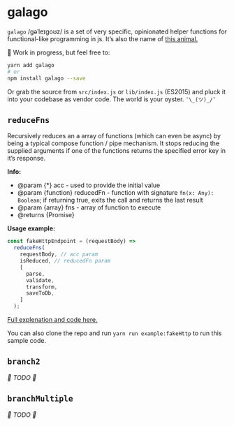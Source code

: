 # galago
`galago` /ɡəˈleɪɡoʊz/ is a set of very specific, opinionated helper functions for functional-like programming in js. It’s also the name of [this animal.](https://en.wikipedia.org/wiki/Galago)

🚧 Work in progress, but feel free to:
```bash
yarn add galago
# or
npm install galago --save
```
Or grab the source from `src/index.js` or `lib/index.js` (ES2015) and pluck it into your codebase as vendor code. The world is your oyster. `¯\_(ツ)_/¯`

## `reduceFns`

Recursively reduces an a array of functions (which can even be async) by being a typical compose function / pipe mechanism. It stops reducing the supplied arguments if one of the functions returns the specified error key in it’s response.

**Info:**

* @param {*} acc - used to provide the initial value
* @param {function} reducedFn - function with signature `fn(x: Any): Boolean`; if returning true, exits the call and returns the last result
* @param {array<Function>} fns - array of function to execute
* @returns {Promise}

**Usage example:**

```javascript
const fakeHttpEndpoint = (requestBody) =>
  reduceFns(
    requestBody, // acc param
    isReduced, // reducedFn param
    [
      parse,
      validate,
      transform,
      saveToDb,
    ]
  );
```

[Full explenation and code here.](https://github.com/filipdanic/galago/blob/master/example/fakeHttp.js)

You can also clone the repo and run `yarn run example:fakeHttp` to run this sample code.

## `branch2`

_🚧 TODO 🚧_

## `branchMultiple`

_🚧 TODO 🚧_
